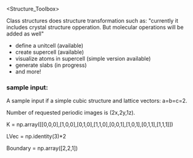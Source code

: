 <hash> <Structure_Toolbox>

Class structures does structure transformation such as:
"currently it includes crystal structure opperation. But molecular operations will be added as well"

- define  a unitcell (available)
- create supercell (available)
- visualize atoms in supercell (simple version available)
- generate slabs (in progress)
- and more!

### sample input:

A sample input if a simple cubic structure and lattice vectors: a=b=c=2.
 
Number of requested periodic images is (2x,2y,1z). 


K = np.array([[0,0,0],[1,0,0],[0,1,0],[1,1,0],[0,0,1],[1,0,1],[0,1,1],[1,1,1]])

LVec = np.identity(3)*2

Boundary = np.array([2,2,1])




